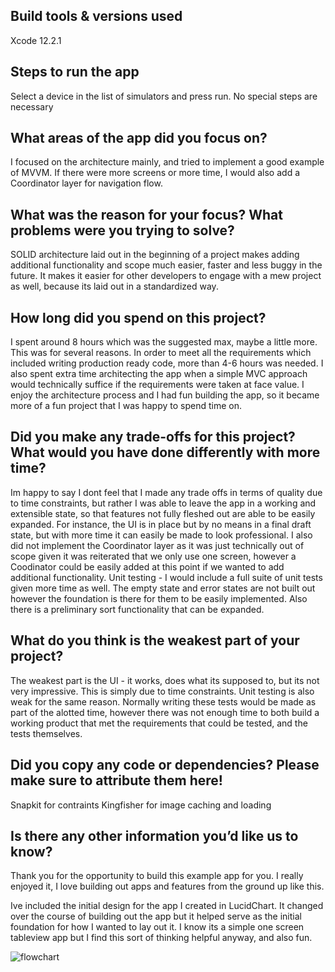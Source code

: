 ## Build tools & versions used
Xcode 12.2.1

## Steps to run the app
Select a device in the list of simulators and press run. No special steps are necessary

## What areas of the app did you focus on?
I focused on the architecture mainly, and tried to implement a good example of MVVM. If there were more screens or more time, I would also add a Coordinator layer for navigation flow.

## What was the reason for your focus? What problems were you trying to solve?
SOLID architecture laid out in the beginning of a project makes adding additional functionality and scope much easier, faster and less buggy in the future. It makes it easier for other developers to engage with a mew project as well, because its laid out in a standardized way.

## How long did you spend on this project?
I spent around 8 hours which was the suggested max, maybe a little more. This was for several reasons. In order to meet all the requirements which included writing production ready code, more than 4-6 hours was needed. I also spent extra time architecting the app when a simple MVC approach would technically suffice if the requirements were taken at face value. I enjoy the architecture process and I had fun building the app, so it became more of a fun project that I was happy to spend time on. 

## Did you make any trade-offs for this project? What would you have done differently with more time?
Im happy to say I dont feel that I made any trade offs in terms of quality due to time constraints, but rather I was able to leave the app in a working and extensible state, so that features not fully fleshed out are able to be easily expanded. For instance, the UI is in place but by no means in a final draft state, but with more time it can easily be made to look professional. I also did not implement the Coordinator layer as it was just technically out of scope given it was reiterated that we only use one screen, however a Coodinator could be easily added at this point if we wanted to add additional functionality. Unit testing - I would include a full suite of unit tests given more time as well. 
The empty state and error states are not built out however the foundation is there for them to be easily implemented. Also there is a preliminary sort functionality that can be expanded.

## What do you think is the weakest part of your project?
The weakest part is the UI - it works, does what its supposed to, but its not very impressive. This is simply due to time constraints. Unit testing is also weak for the same reason. Normally writing these tests would be made as part of the alotted time, however there was not enough time to both build a working product that met the requirements that could be tested, and the tests themselves. 

## Did you copy any code or dependencies? Please make sure to attribute them here!
Snapkit for contraints
Kingfisher for image caching and loading

## Is there any other information you’d like us to know?
Thank you for the opportunity to build this example app for you. I really enjoyed it, I love building out apps and features from the ground up like this. 

Ive included the initial design for the app I created in LucidChart. It changed over the course of building out the app but it helped serve as the initial foundation for how I wanted to lay out it. I know its a simple one screen tableview app but I find this sort of thinking helpful anyway, and also fun.

![flowchart](/../master/directory_flowchart.png?raw=true "Architecture")

